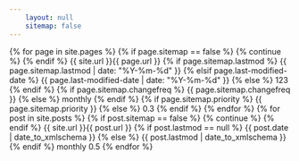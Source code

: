 ```yaml
---
    layout: null
    sitemap: false
---
```

<?xml version="1.0" encoding="UTF-8"?>
<urlset xmlns:xsi="http://www.w3.org/2001/XMLSchema-instance" xsi:schemaLocation="http://www.sitemaps.org/schemas/sitemap/0.9 http://www.sitemaps.org/schemas/sitemap/0.9/sitemap.xsd" xmlns="http://www.sitemaps.org/schemas/sitemap/0.9">
  {% for page in site.pages %}
     {% if page.sitemap == false %}
        {% continue %}
    {% endif %}
  <url>
    <loc>{{ site.url }}{{ page.url }}</loc>
    {% if page.sitemap.lastmod %}
        <lastmod>{{ page.sitemap.lastmod | date: "%Y-%m-%d" }}</lastmod>
    {% elsif page.last-modified-date %}
        <lastmod>{{ page.last-modified-date | date: "%Y-%m-%d" }}</lastmod>
    {% else %}
        <lastmod>123</lastmod>
    {% endif %}
    {% if page.sitemap.changefreq %}
      <changefreq>{{ page.sitemap.changefreq }}</changefreq>
    {% else %}
      <changefreq>monthly</changefreq>
    {% endif %}
    {% if page.sitemap.priority %}
      <priority>{{ page.sitemap.priority }}</priority>
    {% else %}
      <priority>0.3</priority>
    {% endif %}
  </url>
  {% endfor %}
  {% for post in site.posts %}
     {% if post.sitemap == false %}
        {% continue %}
    {% endif %}
    <url>
      <loc>{{ site.url }}{{ post.url }}</loc>
      {% if post.lastmod == null %}
        <lastmod>{{ post.date | date_to_xmlschema }}</lastmod>
      {% else %}
        <lastmod>{{ post.lastmod | date_to_xmlschema }}</lastmod>
      {% endif %}
      <changefreq>monthly</changefreq>
      <priority>0.5</priority>
    </url>
  {% endfor %}
</urlset>
